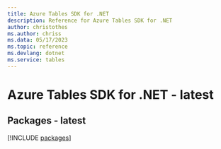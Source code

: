 ```yaml
---
title: Azure Tables SDK for .NET
description: Reference for Azure Tables SDK for .NET
author: christothes
ms.author: chriss
ms.data: 05/17/2023
ms.topic: reference
ms.devlang: dotnet
ms.service: tables
---
```

# Azure Tables SDK for .NET - latest
## Packages - latest
[!INCLUDE [packages](tables-index.md)]